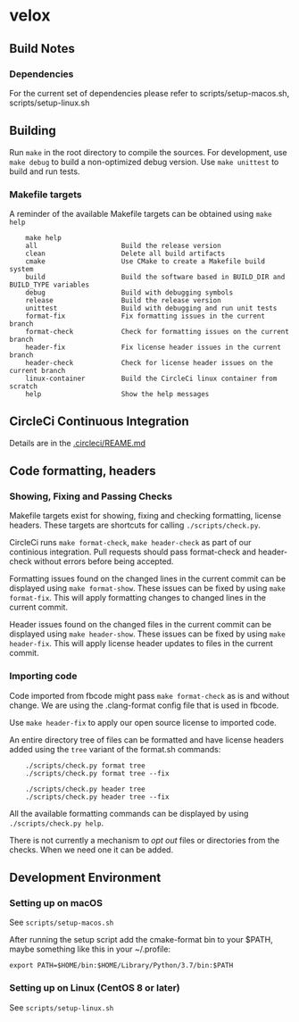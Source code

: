 # velox

## Build Notes

### Dependencies
For the current set of dependencies please refer to scripts/setup-macos.sh, scripts/setup-linux.sh

## Building
Run `make` in the root directory to compile the sources. For development, use
`make debug` to build a non-optimized debug version.  Use `make unittest` to build
and run tests.

### Makefile targets
A reminder of the available Makefile targets can be obtained using `make help`
```
    make help
    all                     Build the release version
    clean                   Delete all build artifacts
    cmake                   Use CMake to create a Makefile build system
    build                   Build the software based in BUILD_DIR and BUILD_TYPE variables
    debug                   Build with debugging symbols
    release                 Build the release version
    unittest                Build with debugging and run unit tests
    format-fix              Fix formatting issues in the current branch
    format-check            Check for formatting issues on the current branch
    header-fix              Fix license header issues in the current branch
    header-check            Check for license header issues on the current branch
    linux-container         Build the CircleCi linux container from scratch
    help                    Show the help messages
```

## CircleCi Continuous Integration

Details are in the [.circleci/REAME.md](.circleci)

## Code formatting, headers

### Showing, Fixing and Passing Checks

Makefile targets exist for showing, fixing and checking formatting, license
headers.  These targets are shortcuts for calling
`./scripts/check.py`.

CircleCi runs `make format-check`, `make header-check` as
part of our continious integration.  Pull requests should pass format-check and
header-check without errors before being accepted.

Formatting issues found on the changed lines in the current commit can be
displayed using `make format-show`.  These issues can be fixed by using `make
format-fix`.  This will apply formatting changes to changed lines in the
current commit.

Header issues found on the changed files in the current commit can be displayed
using `make header-show`.  These issues can be fixed by using `make
header-fix`.  This will apply license header updates to files in the current
commit.

### Importing code

Code imported from fbcode might pass `make format-check` as is and without
change.  We are using the .clang-format config file that is used in fbcode.

Use `make header-fix` to apply our open source license to imported code.

An entire directory tree of files can be formatted and have license headers added
using the `tree` variant of the format.sh commands:
```
    ./scripts/check.py format tree
    ./scripts/check.py format tree --fix

    ./scripts/check.py header tree
    ./scripts/check.py header tree --fix
```

All the available formatting commands can be displayed by using
`./scripts/check.py help`.

There is not currently a mechanism to *opt out* files or directories from the
checks.  When we need one it can be added.

## Development Environment

### Setting up on macOS

See `scripts/setup-macos.sh`

After running the setup script add the cmake-format bin to your $PATH, maybe
something like this in your ~/.profile:

```
export PATH=$HOME/bin:$HOME/Library/Python/3.7/bin:$PATH
```

### Setting up on Linux (CentOS 8 or later)

See `scripts/setup-linux.sh`
